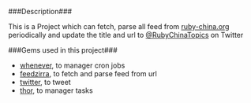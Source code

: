 ###Description###

This is a Project which can fetch, parse all feed from [ruby-china.org]("http://ruby-china.org") periodically and update the title and url to [@RubyChinaTopics](https://twitter.com/RubyChinaTopics) on Twitter

###Gems used in this project###

* [whenever](https://github.com/javan/whenever), to manager cron jobs
* [feedzirra](https://github.com/pauldix/feedzirra), to fetch and parse feed from url
* [twitter](https://github.com/sferik/twitter), to tweet
* [thor](https://github.com/wycats/thor), to manager tasks